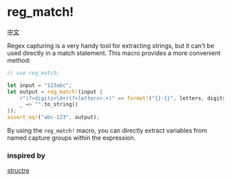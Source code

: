# reg_match!

[中文](./ch.md)

Regex capturing is a very handy tool for extracting strings, but it can't be used directly in a match statement. This macro provides a more convenient method:

```rust
// use reg_match;

let input = "123abc";
let output = reg_match!(input {
    r"(?<digits>\d+)(?<letters>.+)" => format!("{}-{}", letters, digits),
    _ => "".to_string()
});
assert_eq!("abc-123", output);
```

By using the `reg_match!` macro, you can directly extract variables from named capture groups within the expression.

### inspired by

[structre](https://github.com/andrewbaxter/structre)
